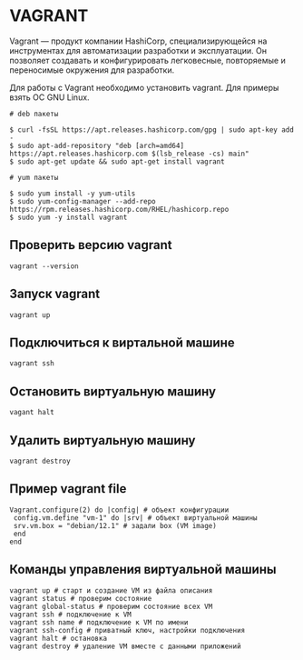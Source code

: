 # VAGRANT
Vagrant — продукт компании HashiCorp, специализирующейся на инструментах для автоматизации разработки и эксплуатации. Он позволяет создавать и конфигурировать легковесные, повторяемые и переносимые окружения для разработки.

Для работы с Vagrant необходимо установить vagrant. Для примеры взять ОС GNU Linux.

~~~shell
# deb пакеты

$ curl -fsSL https://apt.releases.hashicorp.com/gpg | sudo apt-key add -
$ sudo apt-add-repository "deb [arch=amd64] https://apt.releases.hashicorp.com $(lsb_release -cs) main"
$ sudo apt-get update && sudo apt-get install vagrant

# yum пакеты

$ sudo yum install -y yum-utils
$ sudo yum-config-manager --add-repo https://rpm.releases.hashicorp.com/RHEL/hashicorp.repo
$ sudo yum -y install vagrant
~~~

## Проверить версию vagrant

~~~shell
vagrant --version
~~~

## Запуск vagrant 

~~~shell
vagrant up
~~~

## Подключиться к виртальной машине

~~~shell
vagrant ssh
~~~

## Остановить виртуальную машину

~~~shell
vagant halt
~~~

## Удалить виртуальную машину

~~~shell
vagrant destroy
~~~

## Пример vagrant file

~~~shell
Vagrant.configure(2) do |config| # объект конфигурации
 config.vm.define "vm-1" do |srv| # объект виртуальной машины
 srv.vm.box = "debian/12.1" # задали box (VM image)
 end
end
~~~

## Команды управления виртуальной машины

~~~shell 
vagrant up # старт и создание VM из файла описания
vagrant status # проверим состояние
vagrant global-status # проверим состояние всех VM
vagrant ssh # подключение к VM
vagrant ssh name # подключение к VM по имени
vagrant ssh-config # приватный ключ, настройки подключения
vagrant halt # остановка
vagrant destroy # удаление VM вместе с данными приложений
~~~

